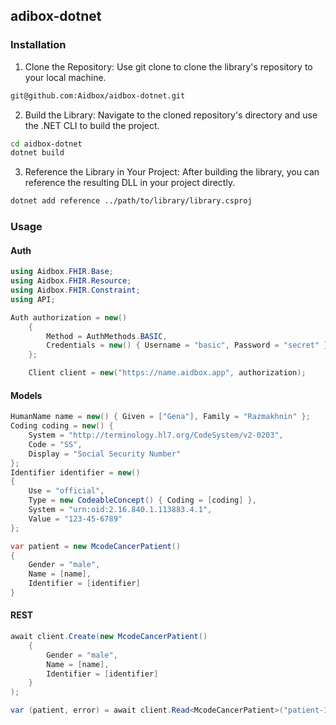 ## adibox-dotnet

### Installation

1. Clone the Repository: Use git clone to clone the library's repository to your local machine.

```sh
git@github.com:Aidbox/aidbox-dotnet.git
```

2. Build the Library: Navigate to the cloned repository's directory and use the .NET CLI to build the project.

```sh
cd aidbox-dotnet
dotnet build
```

3. Reference the Library in Your Project: After building the library, you can reference the resulting DLL in your project directly.

```sh
dotnet add reference ../path/to/library/library.csproj
```

### Usage

#### Auth

```c#
using Aidbox.FHIR.Base;
using Aidbox.FHIR.Resource;
using Aidbox.FHIR.Constraint;
using API;

Auth authorization = new()
    {
        Method = AuthMethods.BASIC,
        Credentials = new() { Username = "basic", Password = "secret" }
    };

    Client client = new("https://name.aidbox.app", authorization);
```

#### Models

```c#
HumanName name = new() { Given = ["Gena"], Family = "Razmakhnin" };
Coding coding = new() {
    System = "http://terminology.hl7.org/CodeSystem/v2-0203",
    Code = "SS",
    Display = "Social Security Number"
};
Identifier identifier = new()
{
    Use = "official",
    Type = new CodeableConcept() { Coding = [coding] },
    System = "urn:oid:2.16.840.1.113883.4.1",
    Value = "123-45-6789"
};

var patient = new McodeCancerPatient()
{
    Gender = "male",
    Name = [name],
    Identifier = [identifier]
}
```

#### REST

```c#
await client.Create(new McodeCancerPatient()
    {
        Gender = "male",
        Name = [name],
        Identifier = [identifier]
    }
);

var (patient, error) = await client.Read<McodeCancerPatient>("patient-1")
```
